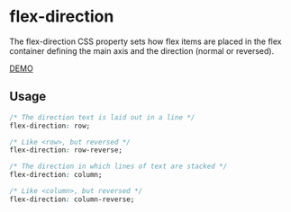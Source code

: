 # flex-direction
The flex-direction CSS property sets how flex items are placed in the flex container defining the main axis and the direction (normal or reversed).

[DEMO](https://flex-direction.vercel.app/)

## Usage

```css
/* The direction text is laid out in a line */
flex-direction: row;

/* Like <row>, but reversed */
flex-direction: row-reverse;

/* The direction in which lines of text are stacked */
flex-direction: column;

/* Like <column>, but reversed */
flex-direction: column-reverse;
```